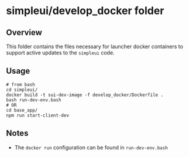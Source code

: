 # simpleui/develop_docker folder

## Overview
This folder contains the files necessary for launcher docker containers to support active updates to the `simpleui` code.

## Usage

```
# from bash
cd simpleui/
docker build -t sui-dev-image -f develop_docker/Dockerfile .
bash run-dev-env.bash
# OR
cd base_app/
npm run start-client-dev
```

## Notes
- The `docker run` configuration can be found in `run-dev-env.bash`